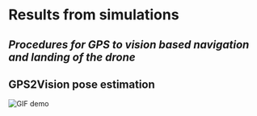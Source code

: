 # Results from simulations
## _Procedures for GPS to vision based navigation and landing of the drone_

## GPS2Vision pose estimation
![GIF demo](analyse_GPS2Vision_aruco_pose_estimation.gif)

